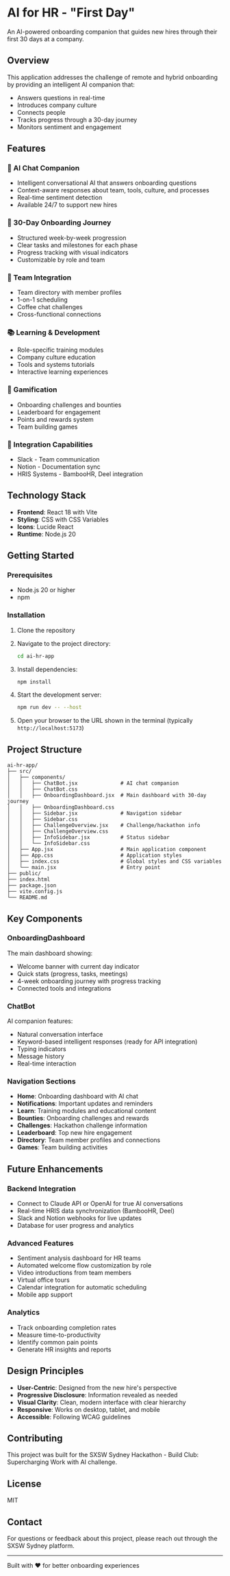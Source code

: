 # AI for HR - "First Day"

An AI-powered onboarding companion that guides new hires through their first 30 days at a company.

## Overview

This application addresses the challenge of remote and hybrid onboarding by providing an intelligent AI companion that:
- Answers questions in real-time
- Introduces company culture
- Connects people
- Tracks progress through a 30-day journey
- Monitors sentiment and engagement

## Features

### 🤖 AI Chat Companion
- Intelligent conversational AI that answers onboarding questions
- Context-aware responses about team, tools, culture, and processes
- Real-time sentiment detection
- Available 24/7 to support new hires

### 📅 30-Day Onboarding Journey
- Structured week-by-week progression
- Clear tasks and milestones for each phase
- Progress tracking with visual indicators
- Customizable by role and team

### 👥 Team Integration
- Team directory with member profiles
- 1-on-1 scheduling
- Coffee chat challenges
- Cross-functional connections

### 📚 Learning & Development
- Role-specific training modules
- Company culture education
- Tools and systems tutorials
- Interactive learning experiences

### 🎯 Gamification
- Onboarding challenges and bounties
- Leaderboard for engagement
- Points and rewards system
- Team building games

### 🔗 Integration Capabilities
- Slack - Team communication
- Notion - Documentation sync
- HRIS Systems - BambooHR, Deel integration

## Technology Stack

- **Frontend**: React 18 with Vite
- **Styling**: CSS with CSS Variables
- **Icons**: Lucide React
- **Runtime**: Node.js 20

## Getting Started

### Prerequisites
- Node.js 20 or higher
- npm

### Installation

1. Clone the repository
2. Navigate to the project directory:
   ```bash
   cd ai-hr-app
   ```

3. Install dependencies:
   ```bash
   npm install
   ```

4. Start the development server:
   ```bash
   npm run dev -- --host
   ```

5. Open your browser to the URL shown in the terminal (typically `http://localhost:5173`)

## Project Structure

```
ai-hr-app/
├── src/
│   ├── components/
│   │   ├── ChatBot.jsx              # AI chat companion
│   │   ├── ChatBot.css
│   │   ├── OnboardingDashboard.jsx  # Main dashboard with 30-day journey
│   │   ├── OnboardingDashboard.css
│   │   ├── Sidebar.jsx              # Navigation sidebar
│   │   ├── Sidebar.css
│   │   ├── ChallengeOverview.jsx    # Challenge/hackathon info
│   │   ├── ChallengeOverview.css
│   │   ├── InfoSidebar.jsx          # Status sidebar
│   │   └── InfoSidebar.css
│   ├── App.jsx                      # Main application component
│   ├── App.css                      # Application styles
│   ├── index.css                    # Global styles and CSS variables
│   └── main.jsx                     # Entry point
├── public/
├── index.html
├── package.json
├── vite.config.js
└── README.md
```

## Key Components

### OnboardingDashboard
The main dashboard showing:
- Welcome banner with current day indicator
- Quick stats (progress, tasks, meetings)
- 4-week onboarding journey with progress tracking
- Connected tools and integrations

### ChatBot
AI companion features:
- Natural conversation interface
- Keyword-based intelligent responses (ready for API integration)
- Typing indicators
- Message history
- Real-time interaction

### Navigation Sections
- **Home**: Onboarding dashboard with AI chat
- **Notifications**: Important updates and reminders
- **Learn**: Training modules and educational content
- **Bounties**: Onboarding challenges and rewards
- **Challenges**: Hackathon challenge information
- **Leaderboard**: Top new hire engagement
- **Directory**: Team member profiles and connections
- **Games**: Team building activities

## Future Enhancements

### Backend Integration
- Connect to Claude API or OpenAI for true AI conversations
- Real-time HRIS data synchronization (BambooHR, Deel)
- Slack and Notion webhooks for live updates
- Database for user progress and analytics

### Advanced Features
- Sentiment analysis dashboard for HR teams
- Automated welcome flow customization by role
- Video introductions from team members
- Virtual office tours
- Calendar integration for automatic scheduling
- Mobile app support

### Analytics
- Track onboarding completion rates
- Measure time-to-productivity
- Identify common pain points
- Generate HR insights and reports

## Design Principles

- **User-Centric**: Designed from the new hire's perspective
- **Progressive Disclosure**: Information revealed as needed
- **Visual Clarity**: Clean, modern interface with clear hierarchy
- **Responsive**: Works on desktop, tablet, and mobile
- **Accessible**: Following WCAG guidelines

## Contributing

This project was built for the SXSW Sydney Hackathon - Build Club: Supercharging Work with AI challenge.

## License

MIT

## Contact

For questions or feedback about this project, please reach out through the SXSW Sydney platform.

---

Built with ❤️ for better onboarding experiences
